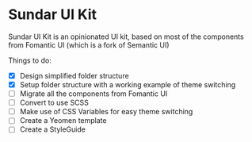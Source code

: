 # Sundar UI Kit
Sundar UI Kit is an opinionated UI kit, based on most of the components from Fomantic UI (which is a fork of Semantic UI)

Things to do:
- [x] Design simplified folder structure
- [x] Setup folder structure with a working example of theme switching
- [ ] Migrate all the components from Fomantic UI
- [ ] Convert to use SCSS
- [ ] Make use of CSS Variables for easy theme switching
- [ ] Create a Yeomen template
- [ ] Create a StyleGuide
